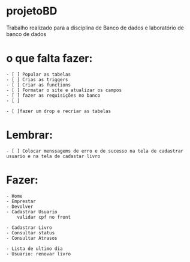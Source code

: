 # projetoBD
Trabalho realizado para a disciplina de Banco de dados e laboratório de banco de dados




# o que falta fazer:
    - [ ] Popular as tabelas
    - [ ] Crias as triggers
    - [ ] Criar as functions
    - [ ] Formatar o site e atualizar os campos
    - [ ] fazer as requisições no banco
    - [ ] 

    - [ ]fazer um drop e recriar as tabelas

# Lembrar:
    - [ ] Colocar menssagems de erro e de sucesso na tela de cadastrar usuario e na tela de cadastar livro

# Fazer:

    - Home 
    - Emprestar 
    - Devolver
    - Cadastrar Usuario
        validar cpf no front

    - Cadastrar Livro
    - Consultar status
    - Consultar Atrasos

    - Lista de ultimo dia
    - Usuario: renovar livro


